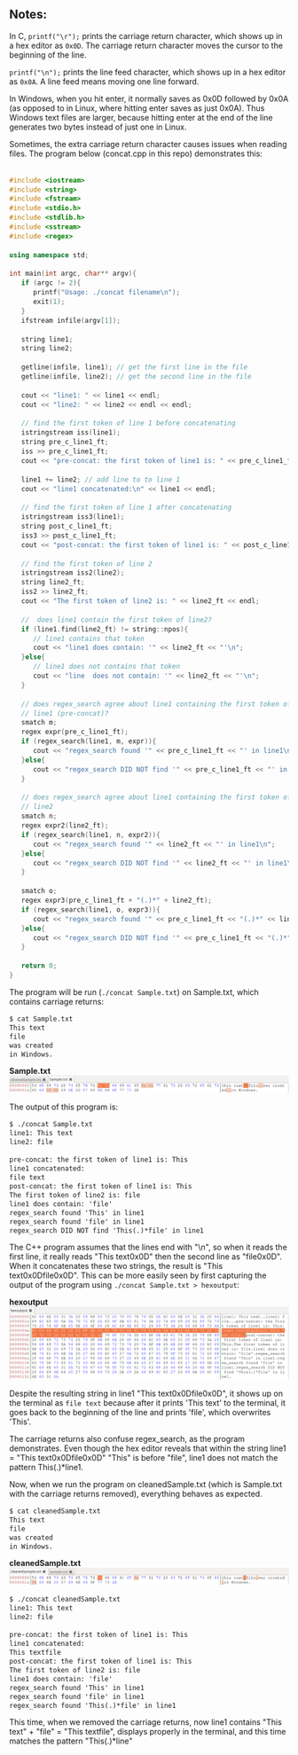 ## Notes:

In C, `printf("\r");` prints the carriage return character, which shows up in a hex editor as `0x0D`. The carriage return character moves the cursor to the beginning of the line. 

`printf("\n");` prints the line feed character, which shows up in a hex editor as `0x0A`. A line feed means moving one line forward.

In Windows, when you hit enter, it normally saves as 0x0D followed by 0x0A (as opposed to in Linux, where hitting enter saves as just 0x0A). Thus Windows text files are larger, because hitting enter at the end of the line generates two bytes instead of just one in Linux.

Sometimes, the extra carriage return character causes issues when reading files. The program below (concat.cpp in this repo) demonstrates this:

```C++

#include <iostream>
#include <string>
#include <fstream>
#include <stdio.h>
#include <stdlib.h>
#include <sstream>
#include <regex>

using namespace std;

int main(int argc, char** argv){
   if (argc != 2){
      printf("Usage: ./concat filename\n");
      exit(1);
   }
   ifstream infile(argv[1]);

   string line1;
   string line2;

   getline(infile, line1); // get the first line in the file
   getline(infile, line2); // get the second line in the file

   cout << "line1: " << line1 << endl;
   cout << "line2: " << line2 << endl << endl;

   // find the first token of line 1 before concatenating
   istringstream iss(line1);
   string pre_c_line1_ft;
   iss >> pre_c_line1_ft;
   cout << "pre-concat: the first token of line1 is: " << pre_c_line1_ft << endl;

   line1 += line2; // add line to to line 1
   cout << "line1 concatenated:\n" << line1 << endl;

   // find the first token of line 1 after concatenating
   istringstream iss3(line1);
   string post_c_line1_ft;
   iss3 >> post_c_line1_ft;
   cout << "post-concat: the first token of line1 is: " << post_c_line1_ft << endl;

   // find the first token of line 2
   istringstream iss2(line2);
   string line2_ft;
   iss2 >> line2_ft;
   cout << "The first token of line2 is: " << line2_ft << endl;

   //  does line1 contain the first token of line2?
   if (line1.find(line2_ft) != string::npos){
      // line1 contains that token
      cout << "line1 does contain: '" << line2_ft << "'\n";
   }else{
      // line1 does not contains that token
      cout << "line  does not contain: '" << line2_ft << "'\n";
   }

   // does regex_search agree about line1 containing the first token of
   // line1 (pre-concat)?
   smatch m;
   regex expr(pre_c_line1_ft);
   if (regex_search(line1, m, expr)){
      cout << "regex_search found '" << pre_c_line1_ft << "' in line1\n";
   }else{
      cout << "regex_search DID NOT find '" << pre_c_line1_ft << "' in line1\n";
   }

   // does regex_search agree about line1 containing the first token of
   // line2
   smatch n;
   regex expr2(line2_ft);
   if (regex_search(line1, n, expr2)){
      cout << "regex_search found '" << line2_ft << "' in line1\n";
   }else{
      cout << "regex_search DID NOT find '" << line2_ft << "' in line1\n";
   }

   smatch o;
   regex expr3(pre_c_line1_ft + "(.)*" + line2_ft);
   if (regex_search(line1, o, expr3)){
      cout << "regex_search found '" << pre_c_line1_ft << "(.)*" << line2_ft << "' in line1\n";
   }else{
      cout << "regex_search DID NOT find '" << pre_c_line1_ft << "(.)*" << line2_ft << "' in line1\n";
   }

   return 0;
}

```
The program will be run (`./concat Sample.txt`) on Sample.txt, which contains carriage returns:

```
$ cat Sample.txt 
This text
file
was created
in Windows.
```

**Sample.txt**
![Alt text](https://github.com/scMarth/remove-carriage-returns/blob/master/Screenshots/Sample.png?raw=true)


The output of this program is:

```
$ ./concat Sample.txt 
line1: This text
line2: file

pre-concat: the first token of line1 is: This
line1 concatenated:
file text
post-concat: the first token of line1 is: This
The first token of line2 is: file
line1 does contain: 'file'
regex_search found 'This' in line1
regex_search found 'file' in line1
regex_search DID NOT find 'This(.)*file' in line1

```

The C++ program assumes that the lines end with "\n", so when it reads the first line, it really reads "This text0x0D" then the second line as "file0x0D". When it concatenates these two strings, the result is "This text0x0Dfile0x0D". This can be more easily seen by first capturing  the output of the program using `./concat Sample.txt > hexoutput`:

**hexoutput**
![Alt text](https://github.com/scMarth/remove-carriage-returns/blob/master/Screenshots/hexoutput.png?raw=true)

Despite the resulting string in line1 "This text0x0Dfile0x0D", it shows up on the terminal as `file text` because after it prints 'This text' to the terminal, it goes back to the beginning of the line and prints 'file', which overwrites 'This'.

The carriage returns also confuse regex_search, as the program demonstrates. Even though the hex editor reveals that within the string line1 = "This text0x0Dfile0x0D" "This" is before "file", line1 does not match the pattern This(.)\*line1.

Now, when we run the program on cleanedSample.txt (which is Sample.txt with the carriage returns removed), everything behaves as expected.

```
$ cat cleanedSample.txt 
This text
file
was created
in Windows.

```

**cleanedSample.txt**
![Alt text](https://github.com/scMarth/remove-carriage-returns/blob/master/Screenshots/Cleaned%20Sample.png?raw=true)

```
$ ./concat cleanedSample.txt 
line1: This text
line2: file

pre-concat: the first token of line1 is: This
line1 concatenated:
This textfile
post-concat: the first token of line1 is: This
The first token of line2 is: file
line1 does contain: 'file'
regex_search found 'This' in line1
regex_search found 'file' in line1
regex_search found 'This(.)*file' in line1

```

This time, when we removed the carriage returns, now line1 contains "This text" + "file" = "This textfile", displays properly in the terminal, and this time matches the pattern "This(.)\*line"
